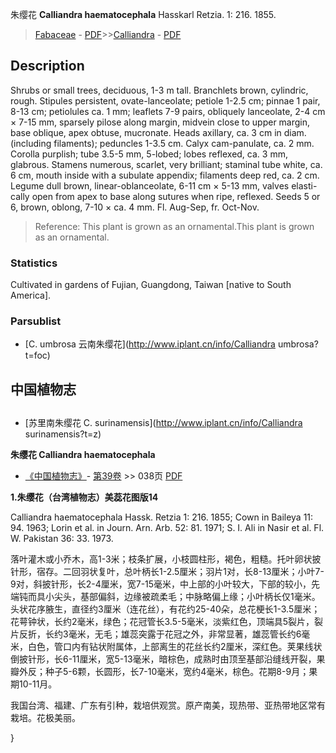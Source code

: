 朱缨花 **Calliandra haematocephala** Hasskarl Retzia. 1: 216. 1855.

> [Fabaceae](http://www.iplant.cn/info/Fabaceae?t=foc) - [PDF](http://www.iplant.cn/foc/pdf/Fabaceae.pdf)>>[Calliandra](http://www.iplant.cn/info/Calliandra?t=foc) - [PDF](http://www.iplant.cn/foc/pdf/Calliandra.pdf)

## Description

Shrubs or small trees, deciduous, 1-3 m tall. Branchlets brown, cylindric, rough. Stipules persistent, ovate-lanceolate; petiole 1-2.5 cm; pinnae 1 pair, 8-13 cm; petiolules ca. 1 mm; leaflets 7-9 pairs, obliquely lanceolate, 2-4 cm × 7-15 mm, sparsely pilose along margin, midvein close to upper margin, base oblique, apex obtuse, mucronate. Heads axillary, ca. 3 cm in diam. (including filaments); peduncles 1-3.5 cm. Calyx cam-panulate, ca. 2 mm. Corolla purplish; tube 3.5-5 mm, 5-lobed; lobes reflexed, ca. 3 mm, glabrous. Stamens numerous, scarlet, very brilliant; staminal tube white, ca. 6 cm, mouth inside with a subulate appendix; filaments deep red, ca. 2 cm. Legume dull brown, linear-oblanceolate, 6-11 cm × 5-13 mm, valves elasti-cally open from apex to base along sutures when ripe, reflexed. Seeds 5 or 6, brown, oblong, 7-10 × ca. 4 mm. Fl. Aug-Sep, fr. Oct-Nov.

> Reference: 
> This plant is grown as an ornamental.This plant is grown as an ornamental.

### Statistics
Cultivated in gardens of Fujian, Guangdong, Taiwan [native to South America].

### Parsublist

* [C.  umbrosa  云南朱缨花](http://www.iplant.cn/info/Calliandra umbrosa?t=foc)

## 中国植物志

## 
* [苏里南朱缨花  C.  surinamensis](http://www.iplant.cn/info/Calliandra surinamensis?t=z)

**朱缨花 Calliandra haematocephala**

* [《中国植物志》](http://www.iplant.cn/frps)- [第39卷](http://www.iplant.cn/frps/vol/39) >> 038页 [PDF](http://www.iplant.cn/frps/pdf/39/038.PDF)

**1.朱缨花（台湾植物志）美蕊花图版14**

Calliandra haematocephala Hassk. Retzia 1: 216. 1855; Cown in Baileya 11: 94. 1963; Lorin et al. in Journ. Arn. Arb. 52: 81. 1971; S. I. Ali in Nasir et al. Fl. W. Pakistan 36: 33. 1973.

落叶灌木或小乔木，高1-3米；枝条扩展，小枝圆柱形，褐色，粗糙。托叶卵状披针形，宿存。二回羽状复叶，总叶柄长1-2.5厘米；羽片1对，长8-13厘米；小叶7-9对，斜披针形，长2-4厘米，宽7-15毫米，中上部的小叶较大，下部的较小，先端钝而具小尖头，基部偏斜，边缘被疏柔毛；中脉略偏上缘；小叶柄长仅1毫米。头状花序腋生，直径约3厘米（连花丝），有花约25-40朵，总花梗长1-3.5厘米；花萼钟状，长约2毫米，绿色；花冠管长3.5-5毫米，淡紫红色，顶端具5裂片，裂片反折，长约3毫米，无毛；雄蕊突露于花冠之外，非常显著，雄蕊管长约6毫米，白色，管口内有钻状附属体，上部离生的花丝长约2厘米，深红色。荚果线状倒披针形，长6-11厘米，宽5-13毫米，暗棕色，成熟时由顶至基部沿缝线开裂，果瓣外反；种子5-6颗，长圆形，长7-10毫米，宽约4毫米，棕色。花期8-9月；果期10-11月。

我国台湾、福建、广东有引种，栽培供观赏。原产南美，现热带、亚热带地区常有栽培。花极美丽。

}
